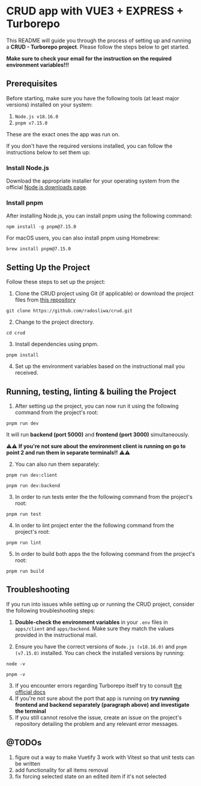 
#   CRUD app with VUE3 + EXPRESS + Turborepo

This README will guide you through the process of setting up and running a **CRUD - Turborepo project**. Please follow the steps below to get started. 

**Make sure to check your email for the instruction on the required environment variables!!!**

## Prerequisites

Before starting, make sure you have the following tools (at least major versions) installed on your system:

1.  `Node.js v18.16.0`
2.  `pnpm v7.15.0`

These are the exact ones the app was run on.

If you don't have the required versions installed, you can follow the instructions below to set them up:

### Install Node.js

Download the appropriate installer for your operating system from the official [Node.js downloads page](https://nodejs.org/en/download/).

### Install pnpm

After installing Node.js, you can install pnpm using the following command:

```
npm install -g pnpm@7.15.0
```

For macOS users, you can also install pnpm using Homebrew:

```
brew install pnpm@7.15.0 
```
## Setting Up the Project

Follow these steps to set up the project:

1.  Clone the CRUD project using Git (if applicable) or download the project files from [this repository](https://github.com/radosliwa/crud)
```
git clone https://github.com/radosliwa/crud.git 
```
2.  Change to the project directory.
```
cd crud
```
3.  Install dependencies using pnpm.
```
pnpm install
``` 

4.  Set up the environment variables based on the instructional mail you received. 

## Running, testing, linting & builing the Project

1. After setting up the project, you can now run it using the following command from the project's root:
```
pnpm run dev
```
It will run **backend  (port 5000)** and **frontend (port 3000)** simultaneously. 

⚠️⚠️
**If you're not sure about the environment client is running on go to point 2 and run them in separate terminals!!**
⚠️⚠️

2. You can also run them separately:
```
pnpm run dev:client
```
```
pnpm run dev:backend
```

3. In order to run tests enter the the following command from the project's root:
```
pnpm run test
```
4. In order to lint project enter the the following command from the project's root:
```
pnpm run lint
```
5. In order to build both apps the the following command from the project's root:
```
pnpm run build
```

## Troubleshooting

If you run into issues while setting up or running the CRUD project, consider the following troubleshooting steps:

1.  **Double-check the environment variables** in your `.env` files in `apps/client` and `apps/backend`. Make sure they match the values provided in the instructional mail.
    
2.  Ensure you have the correct versions of `Node.js (v18.16.0)` and `pnpm (v7.15.0)` installed. You can check the installed versions by running:
```
node -v
```
```
pnpm -v
``` 
3.  If you encounter errors regarding Turborepo itself try to consult [the official docs](https://turbo.build/repo/docs/troubleshooting)
4. If you're not sure about the port that app is running on **try running frontend and backend separately (paragraph above) and investigate the terminal**
5.  If you still cannot resolve the issue, create an issue on the project's repository detailing the problem and any relevant error messages.

## @TODOs
1. figure out a way to make Vuetify 3 work with Vitest so that unit tests can be written
2. add functionality for all items removal
3. fix forcing selected state on an edited item if it's not selected
